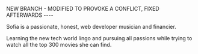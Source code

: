 NEW BRANCH - MODIFIED TO PROVOKE A CONFLICT, FIXED AFTERWARDS ----


Sofia is a passionate, honest, web developer musician and financier.


Learning the new tech world lingo and pursuing all passions while trying to watch all the top 300 movies she can find.
